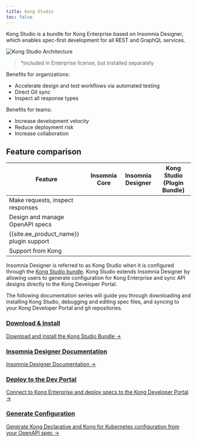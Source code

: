 ```yaml
---
title: Kong Studio
toc: false
---
```

Kong Studio is a bundle for Kong Enterprise based on Insomnia Designer,
which enables spec-first development for all REST and GraphQL services.

![Kong Studio Architecture](/assets/images/docs/studio/studio-insomnia-architecture.png)
> &#42;included in Enterprise license, but installed separately

Benefits for organizations:
* Accelerate design and test workflows via automated testing
* Direct Git sync
* Inspect all response types

Benefits for teams:
* Increase development velocity
* Reduce deployment risk
* Increase collaboration

## Feature comparison

| Feature | Insomnia Core | Insomnia Designer | Kong Studio (Plugin Bundle)|
|---------|---------------|-------------------|----------------------------|
| Make requests, inspect responses | <i class="fa fa-check"></i> | <i class="fa fa-check"></i> | <i class="fa fa-check"></i> |
| Design and manage OpenAPI specs | <i class="fa fa-times"></i> | <i class="fa fa-check"></i> | <i class="fa fa-check"></i> |
| {{site.ee_product_name}} plugin support | <i class="fa fa-times"></i> |  <i class="fa fa-times"></i> | <i class="fa fa-check"></i> |
| Support from Kong | <i class="fa fa-times"></i> | <i class="fa fa-times"></i> | <i class="fa fa-check"></i> |

Insomnia Designer is referred to as Kong Studio when it is configured through the
[Kong Studio bundle](https://insomnia.rest/plugins/insomnia-plugin-kong-bundle).
Kong Studio extends Insomnia Designer by allowing users to generate configuration
for Kong Enterprise and sync API designs directly to the Kong Developer Portal.

The following documentation series will guide you through downloading and installing
Kong Studio, debugging and editing spec files, and syncing to your
Kong Developer Portal and git repositories.

<div class="docs-grid">

  <div class="docs-grid-block">
    <h3>
        <a href="/enterprise/{{page.kong_version}}/studio/download-install">Download & Install</a>
    </h3>
    <p></p>
    <a href="/enterprise/{{page.kong_version}}/studio/download-install">
        Download and install the Kong Studio Bundle &rarr;
    </a>
  </div>

  <div class="docs-grid-block">
    <h3>
        <a href="https://support.insomnia.rest/article/94-introduction">Insomnia Designer Documentation</a>
    </h3>
    <p></p>
    <a href="https://support.insomnia.rest/article/94-introduction">
        Insomnia Designer Documentation &rarr;
    </a>
  </div>

  <div class="docs-grid-block">
    <h3>
        <a href="/enterprise/{{page.kong_version}}/studio/deploy-to-dev-portal">Deploy to the Dev Portal</a>
    </h3>
    <p></p>
    <a href="/enterprise/{{page.kong_version}}/studio/deploy-to-dev-portal">
        Connect to Kong Enterprise and deploy specs to the Kong Developer Portal &rarr;
    </a>
  </div>

  <div class="docs-grid-block">
    <h3>
        <a href="/enterprise/{{page.kong_version}}/studio/dec-conf-studio">Generate Configuration</a>
    </h3>
    <p></p>
    <a href="/enterprise/{{page.kong_version}}/studio/dec-conf-studio">
        Generate Kong Declarative and Kong for Kubernetes configuration from your OpenAPI spec &rarr;
    </a>
  </div>

</div>
